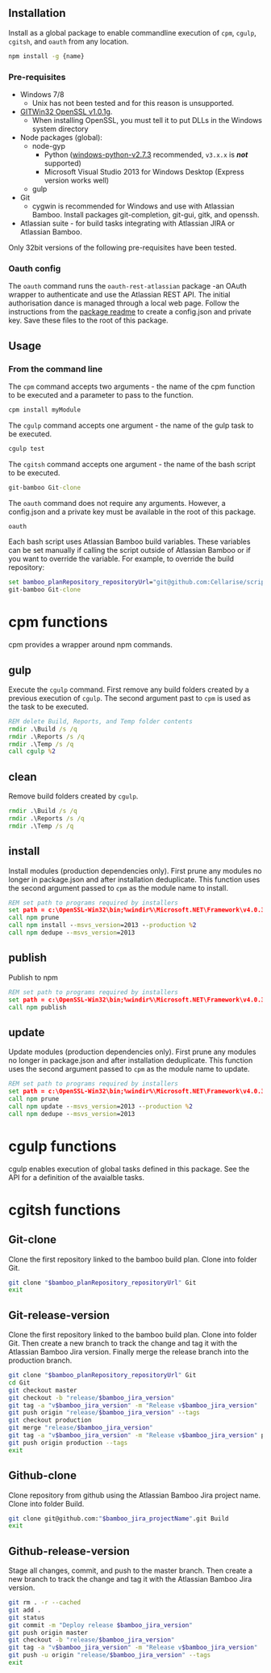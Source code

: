 ## Installation

Install as a global package to enable commandline execution of `cpm`, `cgulp`, `cgitsh`, and `oauth` from any location.

```cmd
npm install -g {name}
```

### Pre-requisites

  * Windows 7/8
    * Unix has not been tested and for this reason is unsupported.
  * [GITWin32 OpenSSL v1.0.1g](http://slproweb.com/products/Win32OpenSSL.html).
    * When installing OpenSSL, you must tell it to put DLLs in the Windows system directory
  * Node packages (global):
    * node-gyp
        * Python ([windows-python-v2.7.3](http://www.python.org/download/releases/2.7.3#download) recommended, `v3.x.x` is __*not*__ supported)
        * Microsoft Visual Studio 2013 for Windows Desktop (Express version works well)
    * gulp
  * Git
    * cygwin is recommended for Windows and use with Atlassian Bamboo.  Install packages git-completion, git-gui, gitk, and openssh.
  * Atlassian suite - for build tasks integrating with Atlassian JIRA or Atlassian Bamboo.

Only 32bit versions of the following pre-requisites have been tested.

### Oauth config

The `oauth` command runs the `oauth-rest-atlassian` package -an OAuth wrapper to authenticate and use the Atlassian REST API. The initial authorisation dance is managed through a local web page.  Follow the instructions from the [package readme](https://www.npmjs.org/package/oauth-rest-atlassian) to create a config.json and private key.  Save these files to the root of this package.



## Usage

### From the command line

The `cpm` command accepts two arguments - the name of the cpm function to be executed and a parameter to pass to the function.

```cmd
cpm install myModule
```

The `cgulp` command accepts one argument - the name of the gulp task to be executed.

```cmd
cgulp test
```

The `cgitsh` command accepts one argument - the name of the bash script to be executed.

```cmd
git-bamboo Git-clone
```

The `oauth` command does not require any arguments.  However, a config.json and a private key must be available in the root of this package.

```cmd
oauth
```

Each bash script uses Atlassian Bamboo build variables.  These variables can be set manually if calling the script outside of Atlassian Bamboo or if you want to override the variable.  For example, to override the build repository:

```cmd
set bamboo_planRepository_repositoryUrl="git@github.com:Cellarise/script-git-bamboo.git"
git-bamboo Git-clone
```


# cpm functions

cpm provides a wrapper around npm commands.

## gulp

Execute the `cgulp` command. First remove any build folders created by a previous execution of `cgulp`. The second argument past to `cpm` is used as the task to be executed.

```bat
REM delete Build, Reports, and Temp folder contents
rmdir .\Build /s /q
rmdir .\Reports /s /q
rmdir .\Temp /s /q
call cgulp %2
```

## clean

Remove build folders created by `cgulp`.

```bat
rmdir .\Build /s /q
rmdir .\Reports /s /q
rmdir .\Temp /s /q
```

## install

Install modules (production dependencies only). First prune any modules no longer in package.json and after installation deduplicate. This function uses the second argument passed to `cpm` as the module name to install.

```bat
REM set path to programs required by installers
set path = c:\OpenSSL-Win32\bin;%windir%\Microsoft.NET\Framework\v4.0.30319; %path%
call npm prune
call npm install --msvs_version=2013 --production %2
call npm dedupe --msvs_version=2013
```

## publish

Publish to npm

```bat
REM set path to programs required by installers
set path = c:\OpenSSL-Win32\bin;%windir%\Microsoft.NET\Framework\v4.0.30319; %path%
call npm publish
```

## update

Update modules (production dependencies only). First prune any modules no longer in package.json and after installation deduplicate. This function uses the second argument passed to `cpm` as the module name to update.

```bat
REM set path to programs required by installers
set path = c:\OpenSSL-Win32\bin;%windir%\Microsoft.NET\Framework\v4.0.30319; %path%
call npm prune
call npm update --msvs_version=2013 --production %2
call npm dedupe --msvs_version=2013
```


# cgulp functions

cgulp enables execution of global tasks defined in this package. See the API for a definition of the avaialble tasks.



# cgitsh functions

## Git-clone

Clone the first repository linked to the bamboo build plan. Clone into folder Git.

```sh
git clone "$bamboo_planRepository_repositoryUrl" Git
exit
```

## Git-release-version

Clone the first repository linked to the bamboo build plan. Clone into folder Git. Then create a new branch to track the change and tag it with the Atlassian Bamboo Jira version. Finally merge the release branch into the production branch.

```sh
git clone "$bamboo_planRepository_repositoryUrl" Git
cd Git
git checkout master
git checkout -b "release/$bamboo_jira_version"
git tag -a "v$bamboo_jira_version" -m "Release v$bamboo_jira_version"
git push origin "release/$bamboo_jira_version" --tags
git checkout production
git merge "release/$bamboo_jira_version"
git tag -a "v$bamboo_jira_version" -m "Release v$bamboo_jira_version" production
git push origin production --tags
exit
```

## Github-clone

Clone repository from github using the Atlassian Bamboo Jira project name. Clone into folder Build.

```sh
git clone git@github.com:"$bamboo_jira_projectName".git Build
exit
```

## Github-release-version

Stage all changes, commit, and push to the master branch.  Then create a new branch to track the change and tag it with the Atlassian Bamboo Jira version.

```sh
git rm . -r --cached
git add .
git status
git commit -m "Deploy release $bamboo_jira_version"
git push origin master
git checkout -b "release/$bamboo_jira_version"
git tag -a "v$bamboo_jira_version" -m "Release v$bamboo_jira_version"
git push -u origin "release/$bamboo_jira_version" --tags
exit
```

